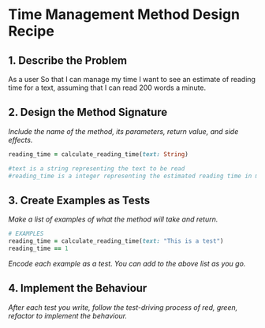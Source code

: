 # Time Management Method Design Recipe

## 1. Describe the Problem

As a user
So that I can manage my time
I want to see an estimate of reading time for a text, assuming that I can read 200 words a minute.

## 2. Design the Method Signature

_Include the name of the method, its parameters, return value, and side effects._

```ruby
reading_time = calculate_reading_time(text: String)

#text is a string representing the text to be read
#reading_time is a integer representing the estimated reading time in minutes
```

## 3. Create Examples as Tests

_Make a list of examples of what the method will take and return._

```ruby
# EXAMPLES
reading_time = calculate_reading_time(text: "This is a test")
reading_time == 1

```

_Encode each example as a test. You can add to the above list as you go._

## 4. Implement the Behaviour

_After each test you write, follow the test-driving process of red, green, refactor to implement the behaviour._